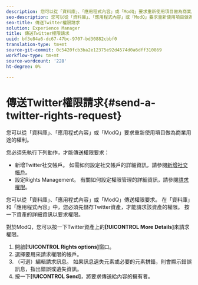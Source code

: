 ```yaml
---
description: 您可以從「資料庫」、「應用程式內容」或「ModQ」要求重新使用項目做為商業用途的權利。
seo-description: 您可以從「資料庫」、「應用程式內容」或「ModQ」要求重新使用項目做為商業用途的權利。
seo-title: 傳送Twitter權限請求
solution: Experience Manager
title: 傳送Twitter權限請求
uuid: bf3e84a6-dc67-47bc-9707-bd30882cbbf0
translation-type: tm+mt
source-git-commit: 0c5420fcb3ba2e12375e92d4574d0a6dff310869
workflow-type: tm+mt
source-wordcount: '228'
ht-degree: 0%

---
```



# 傳送Twitter權限請求{#send-a-twitter-rights-request}

您可以從「資料庫」、「應用程式內容」或「ModQ」要求重新使用項目做為商業用途的權利。

您必須先執行下列動作，才能傳送權限要求：

* 新增Twitter社交帳戶。 如需如何設定社交帳戶的詳細資訊，請參閱[新增社交帳戶](../c-users-creating-accounts-with-studio-access/t-configure-social-accout-instagram/t-configure-social-accout-instagram.md#t_configure_social_accout_instagram)。
* 設定Rights Management。 有關如何設定權限管理的詳細資訊，請參閱[請求權限](../c-how-requesting-rights-works/c-how-requesting-rights-works.md#c_how_requesting_rights_works)。

您可以從「資料庫」、「應用程式內容」或「ModQ」傳送權限要求。 在「資料庫」和「應用程式內容」中，您必須先儲存Twitter資產，才能請求該資產的權限。 按一下資產的詳細資訊以要求權限。

對於ModQ，您可以按一下Twitter資產上的&#x200B;**[!UICONTROL More Details]**&#x200B;來請求權限。

1. 開啟&#x200B;**[!UICONTROL Rights options]**&#x200B;窗口。
1. 選擇要用來請求權限的帳戶。
1. （可選）編輯請求訊息。 如果訊息遺失元素或必要的元素拼錯，則會顯示錯誤訊息，指出錯誤或遺失資訊。
1. 按一下&#x200B;**[!UICONTROL Send]**，將要求傳送給內容的擁有者。
